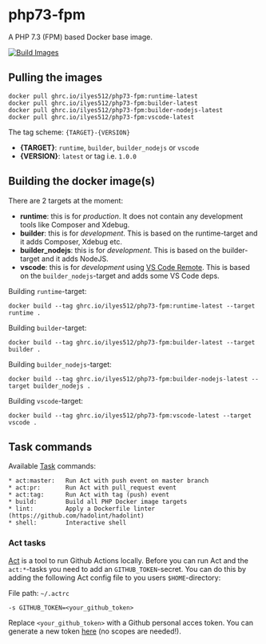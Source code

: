 # php73-fpm

A PHP 7.3 (FPM) based Docker base image.

[![Build Images](https://github.com/Ilyes512/php73-fpm/workflows/Build%20Images/badge.svg)](https://github.com/Ilyes512/php73-fpm/actions?query=workflow%3A%22Build+Images%22)

## Pulling the images

```
docker pull ghrc.io/ilyes512/php73-fpm:runtime-latest
docker pull ghrc.io/ilyes512/php73-fpm:builder-latest
docker pull ghrc.io/ilyes512/php73-fpm:builder-nodejs-latest
docker pull ghrc.io/ilyes512/php73-fpm:vscode-latest
```

The tag scheme: `{TARGET}-{VERSION}`

- **{TARGET}**: `runtime`, `builder`, `builder_nodejs` or `vscode`
- **{VERSION}**: `latest` or tag i.e. `1.0.0`

## Building the docker image(s)

There are 2 targets at the moment:

  - **runtime**: this is for *production*. It does not contain any development tools like Composer and Xdebug.
  - **builder**: this is for *development*. This is based on the runtime-target and it adds Composer, Xdebug etc.
  - **builder_nodejs**: this is for *development*. This is based on the builder-target and it adds NodeJS.
  - **vscode**: this is for *development* using
  [VS Code Remote](https://code.visualstudio.com/docs/remote/remote-overview). This is based on the
  `builder_nodejs`-target and adds some VS Code deps.

Building `runtime`-target:

```
docker build --tag ghrc.io/ilyes512/php73-fpm:runtime-latest --target runtime .
```

Building `builder`-target:

```
docker build --tag ghrc.io/ilyes512/php73-fpm:builder-latest --target builder .
```

Building `builder_nodejs`-target:

```
docker build --tag ghrc.io/ilyes512/php73-fpm:builder-nodejs-latest --target builder_nodejs .
```

Building `vscode`-target:

```
docker build --tag ghrc.io/ilyes512/php73-fpm:vscode-latest --target vscode .
```

## Task commands

Available [Task](https://taskfile.dev/#/) commands:

```
* act:master:   Run Act with push event on master branch
* act:pr:       Run Act with pull_request event
* act:tag:      Run Act with tag (push) event
* build:        Build all PHP Docker image targets
* lint:         Apply a Dockerfile linter (https://github.com/hadolint/hadolint)
* shell:        Interactive shell
```

### Act tasks

[Act](https://github.com/nektos/act) is a tool to run Github Actions locally. Before you can run Act and the
`act:*`-tasks you need to add an `GITHUB_TOKEN`-secret. You can do this by adding the following
Act config file to you users `$HOME`-directory:

File path: `~/.actrc`
```
-s GITHUB_TOKEN=<your_github_token>
```

Replace `<your_github_token>` with a Github personal acces token. You can generate a new token
[here](https://github.com/settings/tokens/new?description=Act) (no scopes
are needed!).
